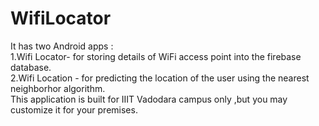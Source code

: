 # WifiLocator
It has two Android apps :
</br>1.Wifi Locator- for storing details of WiFi access point into the firebase database.
</br>2.Wifi Location - for predicting the location of the user using the nearest neighborhor algorithm.
</br>This application is built for IIIT Vadodara campus only ,but you may customize it for your premises.
